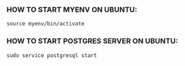 ### HOW TO START MYENV ON UBUNTU:
`source myenv/bin/activate`

### HOW TO START POSTGRES SERVER ON UBUNTU:
`sudo service postgresql start`
